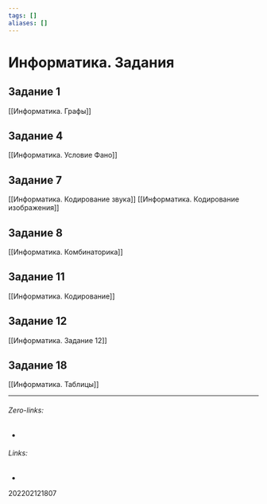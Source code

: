 ```yaml
---
tags: []
aliases: []
---
```

# Информатика. Задания

## Задание 1
[[Информатика. Графы]]

## Задание 4
[[Информатика. Условие Фано]]

## Задание 7
[[Информатика. Кодирование звука]]
[[Информатика. Кодирование изображения]]

## Задание 8
[[Информатика. Комбинаторика]]

## Задание 11
[[Информатика. Кодирование]]

## Задание 12
[[Информатика. Задание 12]]

## Задание 18
[[Информатика. Таблицы]]

___
###### Zero-links:
- 
###### Links:
- 

202202121807